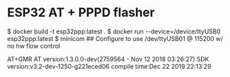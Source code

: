 # ESP32 AT + PPPD flasher

$ docker build -t esp32ppp:latest .
$ docker run --device=/device/ttyUSB0 esp32ppp:latest
$ minicom ## Configure to use /dev/ttyUSB01 @ 115200 w/ no hw flow control 

AT+GMR
AT version:1.3.0.0-dev(2759564 - Nov 12 2018 03:26:27)
SDK version:v3.2-dev-1250-g221eced06
compile time:Dec 22 2019 22:13:29
